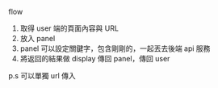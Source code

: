 flow

1. 取得 user 端的頁面內容與 URL
2. 放入 panel
3. panel 可以設定關鍵字，包含剛剛的，一起丟去後端 api 服務
4. 將返回的結果做 display 傳回 panel，傳回 user

p.s 可以單獨 url 傳入
